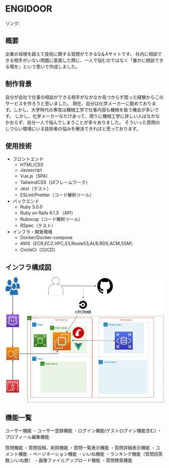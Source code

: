 # ENGIDOOR
リンク:

## 概要
企業の垣根を超えて技術に関する質問ができるQ＆Aサイトです。
社内に相談できる相手がいない問題に直面した際に、一人で悩むのではなく「誰かに相談できる場を」という思いで作成しました。

## 制作背景
自分が会社で仕事の相談ができる相手がなかなか見つからず困った経験からこのサービスを作ろうと思いました。
現在、自分は化学メーカーに勤めております。しかし、大学時代の専攻は機械工学で仕事内容も機械を扱う機会が多いです。
しかし、化学メーカーなだけあって、周りに機械工学に詳しい人はなかなかおらず、自分一人で悩んでしまうことが多々ありました。
そういった質問のしづらい環境にいる技術者の悩みを解決できればと思っております。

## 使用技術
* フロントエンド  
  * HTML/CSS
  * Javascript
  * Vue.js（SPA）
  * TailwindCSS（UIフレームワーク）
  * Jest（テスト）
  * ESLint/Prettier（コード解析ツール）
* バックエンド  
  * Ruby 3.0.0
  * Ruby on Rails 6.1.3 （API）
  * Rubocop（コード解析ツール）
  * RSpec（テスト）
* インフラ・開発環境  
  * Docker/Docker-compose
  * AWS（ECR,EC2,VPC,S3,Route53,ALB,RDS,ACM,SSM）
  * CircleCI（CI/CD）

## インフラ構成図

<img src="app/assets/images/aws.png">

## 機能一覧
ユーザー機能
・ユーザー登録機能
・ログイン機能(ゲストログイン機能含む)
・プロフィール編集機能

質問機能
・質問投稿、削除機能
・質問一覧表示機能
・質問詳細表示機能
・コメント機能
・ページネーション機能
・いいね機能
・ランキング機能（質問回答数,いいね数）
・画像ファイルアップロード機能
・質問検索機能
